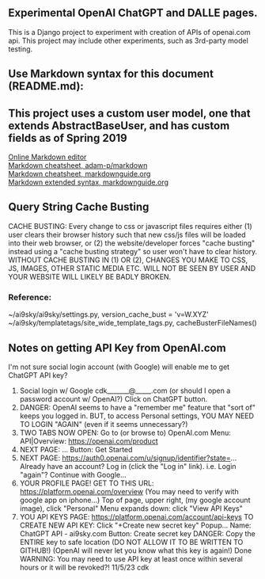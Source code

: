 ## Experimental OpenAI ChatGPT and DALLE pages.

This is a Django project to experiment with creation of APIs of openai.com api.
This project may include other experiments, such as 3rd-party model testing.

## Use Markdown syntax for this document (README.md):
## This project uses a custom user model, one that extends AbstractBaseUser, and has custom fields as of Spring 2019

[Online Markdown editor](https://stackedit.io/app#)  
[Markdown cheatsheet, adam-p/markdown](https://github.com/adam-p/markdown-here/wiki/Markdown-Cheatsheet)  
[Markdown cheatsheet, markdownguide.org](https://www.markdownguide.org/cheat-sheet/)  
[Markdown extended syntax, markdownguide.org](https://www.markdownguide.org/extended-syntax/)

## Query String Cache Busting

CACHE BUSTING: Every change to css or javascript files requires either (1) user clears their browser history such that new
css/js files will be loaded into their web browser, or (2) the website/developer forces "cache busting" instead using a "cache
busting strategy" so user won't have to clear history. WITHOUT CACHE BUSTING IN (1) OR (2), CHANGES YOU MAKE TO CSS, JS,
IMAGES, OTHER STATIC MEDIA ETC. WILL NOT BE SEEN BY USER AND YOUR WEBSITE WILL LIKELY BE BADLY BROKEN. 

### Reference:

~/ai9sky/ai9sky/settings.py, version_cache_bust = 'v=W.XYZ'
~/ai9sky/templatetags/site_wide_template_tags.py, cacheBusterFileNames()

## Notes on getting API Key from OpenAI.com

I'm not sure social login account (with Google) will enable me to get ChatGPT API key?

1. Social login w/ Google cdk_______@_____.com (or should I open a password account w/ OpenAI?)
   Click on ChatGPT button.
2. DANGER: OpenAI seems to have a "remember me" feature that "sort of" keeps you logged in.
   BUT, to access Personal settings, YOU MAY NEED TO LOGIN "AGAIN" (even if it seems unnecessary?)
3. TWO TABS NOW OPEN: Go to (or browse to) OpenAI.com
   Menu: API|Overview: https://openai.com/product
4. NEXT PAGE: ...
   Button: Get Started
5. NEXT PAGE: https://auth0.openai.com/u/signup/identifier?state=...
   Already have an account? Log in (click the "Log in" link). i.e. Login "again"?
   Continue with Google...
6. YOUR PROFILE PAGE!
   GET TO THIS URL: https://platform.openai.com/overview
   (You may need to verify with google app on iphone...)
   Top of page, upper right, (my google account image), click "Personal"
   Menu expands down: click "View API Keys"
7. YOU API KEYS PAGE: https://platform.openai.com/account/api-keys
   TO CREATE NEW API KEY:
   Click "+Create new secret key"
   Popup...
   Name: ChatGPT API - ai9sky.com
   Button: Create secret key
   DANGER: Copy the ENTIRE key to safe location (DO NOT ALLOW IT TO BE WRITTEN TO GITHUB!)
   (OpenAI will never let you know what this key is again!)
   Done
   WARNING: You may need to use API key at least once within several hours or it will be revoked?!
11/5/23 cdk

